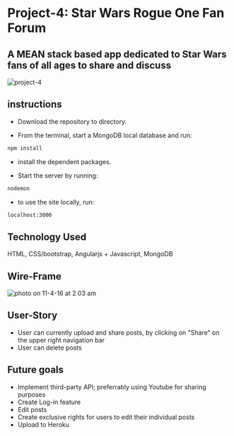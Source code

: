 # Project-4: Star Wars Rogue One Fan Forum

## A MEAN stack based app dedicated to Star Wars fans of all ages to share and discuss

![project-4](https://cloud.githubusercontent.com/assets/10283600/19999401/6a751c40-a22f-11e6-864d-d6b8c569c3cd.jpg)

## instructions

* Download the repository to directory.

* From the terminal, start a MongoDB local database and run:

```sh
npm install
```

* install the dependent packages.

* Start the server by running:

```sh
nodemon
```
* to use the site locally, run: 

```sh
localhost:3000
```

## Technology Used

HTML, CSS/bootstrap, Angularjs + Javascript, MongoDB 

## Wire-Frame

![photo on 11-4-16 at 2 03 am](https://cloud.githubusercontent.com/assets/10283600/20000294/0b2962b4-a234-11e6-93c5-c0d65c76e66e.jpg)

## User-Story
* User can currently upload and share posts, by clicking on "Share" on the upper right navigation bar
* User can delete posts 

## Future goals
* Implement third-party API; preferrably using Youtube for sharing purposes
* Create Log-in feature
* Edit posts
* Create exclusive rights for users to edit their individual posts
* Upload to Heroku
